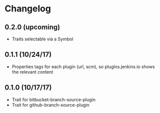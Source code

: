 # Changelog

## 0.2.0 (upcoming)

 * Traits selectable via a Symbol

## 0.1.1 (10/24/17)

* Properties tags for each plugin (url, scm), so plugins.jenkins.io shows the relevant content

## 0.1.0 (10/17/17)

* Trait for bitbucket-branch-source-plugin
* Trait for github-branch-source-plugin